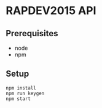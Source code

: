 RAPDEV2015 API
===============

## Prerequisites

* node
* npm

## Setup

    npm install
    npm run keygen
    npm start
